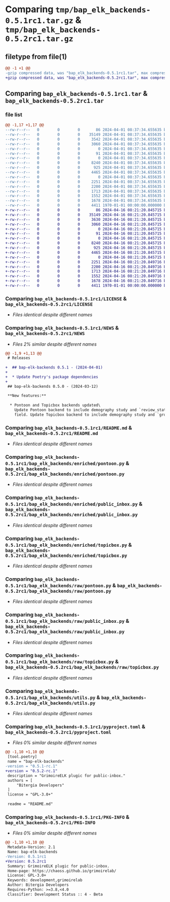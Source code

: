 # Comparing `tmp/bap_elk_backends-0.5.1rc1.tar.gz` & `tmp/bap_elk_backends-0.5.2rc1.tar.gz`

## filetype from file(1)

```diff
@@ -1 +1 @@
-gzip compressed data, was "bap_elk_backends-0.5.1rc1.tar", max compression
+gzip compressed data, was "bap_elk_backends-0.5.2rc1.tar", max compression
```

## Comparing `bap_elk_backends-0.5.1rc1.tar` & `bap_elk_backends-0.5.2rc1.tar`

### file list

```diff
@@ -1,17 +1,17 @@
--rw-r--r--   0        0        0       86 2024-04-01 08:37:34.655635 bap_elk_backends-0.5.1rc1/AUTHORS
--rw-r--r--   0        0        0    35149 2024-04-01 08:37:34.655635 bap_elk_backends-0.5.1rc1/LICENSE
--rw-r--r--   0        0        0     3542 2024-04-01 08:37:34.655635 bap_elk_backends-0.5.1rc1/NEWS
--rw-r--r--   0        0        0     3060 2024-04-01 08:37:34.655635 bap_elk_backends-0.5.1rc1/README.md
--rw-r--r--   0        0        0        0 2024-04-01 08:37:34.655635 bap_elk_backends-0.5.1rc1/bap_elk_backends/__init__.py
--rw-r--r--   0        0        0       91 2024-04-01 08:37:34.655635 bap_elk_backends-0.5.1rc1/bap_elk_backends/_version.py
--rw-r--r--   0        0        0        0 2024-04-01 08:37:34.655635 bap_elk_backends-0.5.1rc1/bap_elk_backends/enriched/__init__.py
--rw-r--r--   0        0        0     8240 2024-04-01 08:37:34.655635 bap_elk_backends-0.5.1rc1/bap_elk_backends/enriched/pontoon.py
--rw-r--r--   0        0        0      925 2024-04-01 08:37:34.655635 bap_elk_backends-0.5.1rc1/bap_elk_backends/enriched/public_inbox.py
--rw-r--r--   0        0        0     4465 2024-04-01 08:37:34.655635 bap_elk_backends-0.5.1rc1/bap_elk_backends/enriched/topicbox.py
--rw-r--r--   0        0        0        0 2024-04-01 08:37:34.655635 bap_elk_backends-0.5.1rc1/bap_elk_backends/raw/__init__.py
--rw-r--r--   0        0        0     2251 2024-04-01 08:37:34.655635 bap_elk_backends-0.5.1rc1/bap_elk_backends/raw/pontoon.py
--rw-r--r--   0        0        0     2200 2024-04-01 08:37:34.655635 bap_elk_backends-0.5.1rc1/bap_elk_backends/raw/public_inbox.py
--rw-r--r--   0        0        0     1713 2024-04-01 08:37:34.655635 bap_elk_backends-0.5.1rc1/bap_elk_backends/raw/topicbox.py
--rw-r--r--   0        0        0     1552 2024-04-01 08:37:34.655635 bap_elk_backends-0.5.1rc1/bap_elk_backends/utils.py
--rw-r--r--   0        0        0     1678 2024-04-01 08:37:34.655635 bap_elk_backends-0.5.1rc1/pyproject.toml
--rw-r--r--   0        0        0     4411 1970-01-01 00:00:00.000000 bap_elk_backends-0.5.1rc1/PKG-INFO
+-rw-r--r--   0        0        0       86 2024-04-16 08:21:20.845715 bap_elk_backends-0.5.2rc1/AUTHORS
+-rw-r--r--   0        0        0    35149 2024-04-16 08:21:20.845715 bap_elk_backends-0.5.2rc1/LICENSE
+-rw-r--r--   0        0        0     3630 2024-04-16 08:21:20.845715 bap_elk_backends-0.5.2rc1/NEWS
+-rw-r--r--   0        0        0     3060 2024-04-16 08:21:20.845715 bap_elk_backends-0.5.2rc1/README.md
+-rw-r--r--   0        0        0        0 2024-04-16 08:21:20.845715 bap_elk_backends-0.5.2rc1/bap_elk_backends/__init__.py
+-rw-r--r--   0        0        0       91 2024-04-16 08:21:20.845715 bap_elk_backends-0.5.2rc1/bap_elk_backends/_version.py
+-rw-r--r--   0        0        0        0 2024-04-16 08:21:20.845715 bap_elk_backends-0.5.2rc1/bap_elk_backends/enriched/__init__.py
+-rw-r--r--   0        0        0     8240 2024-04-16 08:21:20.845715 bap_elk_backends-0.5.2rc1/bap_elk_backends/enriched/pontoon.py
+-rw-r--r--   0        0        0      925 2024-04-16 08:21:20.845715 bap_elk_backends-0.5.2rc1/bap_elk_backends/enriched/public_inbox.py
+-rw-r--r--   0        0        0     4465 2024-04-16 08:21:20.845715 bap_elk_backends-0.5.2rc1/bap_elk_backends/enriched/topicbox.py
+-rw-r--r--   0        0        0        0 2024-04-16 08:21:20.845715 bap_elk_backends-0.5.2rc1/bap_elk_backends/raw/__init__.py
+-rw-r--r--   0        0        0     2251 2024-04-16 08:21:20.849716 bap_elk_backends-0.5.2rc1/bap_elk_backends/raw/pontoon.py
+-rw-r--r--   0        0        0     2200 2024-04-16 08:21:20.849716 bap_elk_backends-0.5.2rc1/bap_elk_backends/raw/public_inbox.py
+-rw-r--r--   0        0        0     1713 2024-04-16 08:21:20.849716 bap_elk_backends-0.5.2rc1/bap_elk_backends/raw/topicbox.py
+-rw-r--r--   0        0        0     1552 2024-04-16 08:21:20.849716 bap_elk_backends-0.5.2rc1/bap_elk_backends/utils.py
+-rw-r--r--   0        0        0     1678 2024-04-16 08:21:20.849716 bap_elk_backends-0.5.2rc1/pyproject.toml
+-rw-r--r--   0        0        0     4411 1970-01-01 00:00:00.000000 bap_elk_backends-0.5.2rc1/PKG-INFO
```

### Comparing `bap_elk_backends-0.5.1rc1/LICENSE` & `bap_elk_backends-0.5.2rc1/LICENSE`

 * *Files identical despite different names*

### Comparing `bap_elk_backends-0.5.1rc1/NEWS` & `bap_elk_backends-0.5.2rc1/NEWS`

 * *Files 2% similar despite different names*

```diff
@@ -1,9 +1,13 @@
 # Releases
 
+  ## bap-elk-backends 0.5.1 - (2024-04-01)
+  
+  * Update Poetry's package dependencies
+
 ## bap-elk-backends 0.5.0 - (2024-03-12)
 
 **New features:**
 
  * Pontoon and Topicbox backends updated\
    Update Pontoon backend to include demography study and `review_status`
    field. Update Topicbox backend to include demography study and `group`
```

### Comparing `bap_elk_backends-0.5.1rc1/README.md` & `bap_elk_backends-0.5.2rc1/README.md`

 * *Files identical despite different names*

### Comparing `bap_elk_backends-0.5.1rc1/bap_elk_backends/enriched/pontoon.py` & `bap_elk_backends-0.5.2rc1/bap_elk_backends/enriched/pontoon.py`

 * *Files identical despite different names*

### Comparing `bap_elk_backends-0.5.1rc1/bap_elk_backends/enriched/public_inbox.py` & `bap_elk_backends-0.5.2rc1/bap_elk_backends/enriched/public_inbox.py`

 * *Files identical despite different names*

### Comparing `bap_elk_backends-0.5.1rc1/bap_elk_backends/enriched/topicbox.py` & `bap_elk_backends-0.5.2rc1/bap_elk_backends/enriched/topicbox.py`

 * *Files identical despite different names*

### Comparing `bap_elk_backends-0.5.1rc1/bap_elk_backends/raw/pontoon.py` & `bap_elk_backends-0.5.2rc1/bap_elk_backends/raw/pontoon.py`

 * *Files identical despite different names*

### Comparing `bap_elk_backends-0.5.1rc1/bap_elk_backends/raw/public_inbox.py` & `bap_elk_backends-0.5.2rc1/bap_elk_backends/raw/public_inbox.py`

 * *Files identical despite different names*

### Comparing `bap_elk_backends-0.5.1rc1/bap_elk_backends/raw/topicbox.py` & `bap_elk_backends-0.5.2rc1/bap_elk_backends/raw/topicbox.py`

 * *Files identical despite different names*

### Comparing `bap_elk_backends-0.5.1rc1/bap_elk_backends/utils.py` & `bap_elk_backends-0.5.2rc1/bap_elk_backends/utils.py`

 * *Files identical despite different names*

### Comparing `bap_elk_backends-0.5.1rc1/pyproject.toml` & `bap_elk_backends-0.5.2rc1/pyproject.toml`

 * *Files 0% similar despite different names*

```diff
@@ -1,10 +1,10 @@
 [tool.poetry]
 name = "bap-elk-backends"
-version = "0.5.1-rc.1"
+version = "0.5.2-rc.1"
 description = "GrimoireELK plugic for public-inbox."
 authors = [
     "Bitergia Developers"
 ]
 license = "GPL-3.0+"
 
 readme = "README.md"
```

### Comparing `bap_elk_backends-0.5.1rc1/PKG-INFO` & `bap_elk_backends-0.5.2rc1/PKG-INFO`

 * *Files 0% similar despite different names*

```diff
@@ -1,10 +1,10 @@
 Metadata-Version: 2.1
 Name: bap-elk-backends
-Version: 0.5.1rc1
+Version: 0.5.2rc1
 Summary: GrimoireELK plugic for public-inbox.
 Home-page: https://chaoss.github.io/grimoirelab/
 License: GPL-3.0+
 Keywords: development,grimoirelab
 Author: Bitergia Developers
 Requires-Python: >=3.8,<4.0
 Classifier: Development Status :: 4 - Beta
```

